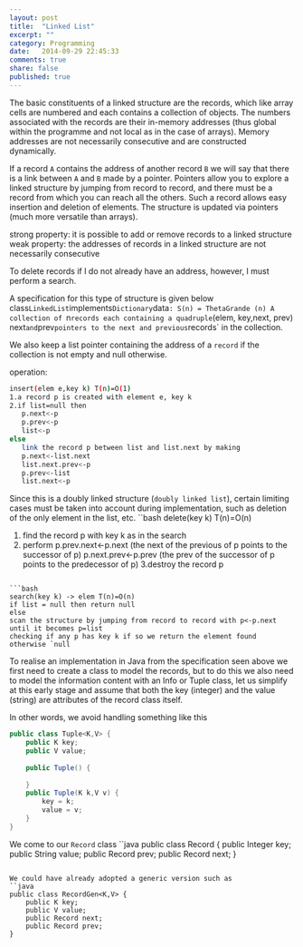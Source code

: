 ```yaml
---
layout: post
title:  "Linked List"
excerpt: ""
category: Programming
date:   2014-09-29 22:45:33
comments: true
share: false
published: true
---
```

  
The basic constituents of a linked structure are the records, which like array cells are numbered and each contains a collection of objects. The numbers associated with the records are their in-memory addresses (thus global within the programme and not local as in the case of arrays).
Memory addresses are not necessarily consecutive and are constructed dynamically.

If a record `A` contains the address of another record `B` we will say that there is a link between `A` and `B` made by a pointer.
Pointers allow you to explore a linked structure by jumping from record to record, and there must be a record from which you can reach all the others. 
Such a record allows easy insertion and deletion of elements. The structure is updated via pointers (much more versatile than arrays).

strong property: it is possible to add or remove records to a linked structure
weak property: the addresses of records in a linked structure are not necessarily consecutive

To delete records if I do not already have an address, however, I must perform a search.

A specification for this type of structure is given below
class` LinkedList `implements` Dictionary
`data`: S(n) = ThetaGrande (n)
A collection of `n` records each containing a quadruple `(elem, key,next, prev)`
`next` and `prev` pointers to the next and previous `records` in the collection. 

We also keep a list pointer containing the address of a `record` if the collection is not empty and null otherwise.

operation:

```bash
insert(elem e,key k) T(n)=O(1)
1.a record p is created with element e, key k
2.if list=null then
   p.next<-p
   p.prev<-p
   list<-p
else 
   link the record p between list and list.next by making
   p.next<-list.next
   list.next.prev<-p
   p.prev<-list
   list.next<-p
```
Since this is a doubly linked structure (`doubly linked list`), certain limiting cases must be taken into account during implementation, such as deletion of the only element in the list, etc.
``bash
delete(key k) T(n)=O(n)
1. find the record p with key k as in the search
2. perform
  p.prev.next<-p.next (the next of the previous of p points to the successor of p)
  p.next.prev<-p.prev (the prev of the successor of p points to the predecessor of p)
3.destroy the record p
```

```bash
search(key k) -> elem T(n)=O(n)
if list = null then return null
else 
scan the structure by jumping from record to record with p<-p.next until it becomes p=list 
checking if any p has key k if so we return the element found otherwise `null
```
To realise an implementation in Java from the specification seen above we first need to create a class to model the records, but to do this we also need to model the information content with an Info or Tuple class, let us simplify at this early stage and assume that both the key (integer) and the value (string) are attributes of the record class itself. 

In other words, we avoid handling something like this
```java
public class Tuple<K,V> {
    public K key;
    public V value;
    
    public Tuple() {
    
    }
    public Tuple(K k,V v) {
        key = k;
        value = v;
    }
}
```

We come to our ``Record`` class
``java
public class Record {
    public Integer key;
    public String value;
    public Record prev;
    public Record next;
}
```

We could have already adopted a generic version such as
``java
public class RecordGen<K,V> {
    public K key;
    public V value;
    public Record next;
    public Record prev;
}
```